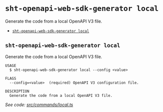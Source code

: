 `sht-openapi-web-sdk-generator local`
=====================================

Generate the code from a local OpenAPI V3 file.

* [`sht-openapi-web-sdk-generator local`](#sht-openapi-web-sdk-generator-local)

## `sht-openapi-web-sdk-generator local`

Generate the code from a local OpenAPI V3 file.

```
USAGE
  $ sht-openapi-web-sdk-generator local --config <value>

FLAGS
  --config=<value>  (required) OpenAPI V3 configuration file.

DESCRIPTION
  Generate the code from a local OpenAPI V3 file.
```

_See code: [src/commands/local.ts](https://github.com/straw-hat-team/nodejs-monorepo/blob/v3.1.0/src/commands/local.ts)_
